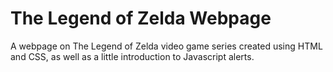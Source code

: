 # The Legend of Zelda Webpage 
A webpage on The Legend of Zelda video game series created using HTML and CSS, as well as a little introduction to 
Javascript alerts.